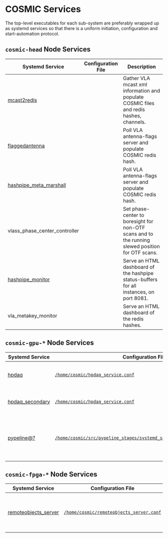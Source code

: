 # COSMIC Services

The top-level executables for each sub-system are preferably wrapped up as systemd services so that there is a uniform initiation, configuration and start-automation protocol.

## `cosmic-head` Node Services

Systemd Service | Configuration File | Description
-|-|-
[mcast2redis](https://github.com/COSMIC-SETI/Cosmic-VLA-RedisPub/blob/main/systemd-services/mcast2redis.service) | | Gather VLA mcast xml information and populate COSMIC files and redis hashes, channels.
[flaggedantenna](https://github.com/COSMIC-SETI/Cosmic-VLA-RedisPub/blob/main/systemd-services/flaggedantenna.service) | | Poll VLA antenna-flags server and populate COSMIC redis hash.
[hashpipe_meta_marshall](https://github.com/COSMIC-SETI/Cosmic-VLA-RedisPub/blob/main/systemd-services/hashpipe_meta_marshall.service) | | Poll VLA antenna-flags server and populate COSMIC redis hash.
vlass_phase_center_controller | | Set phase-center to boresight for non-OTF scans and to the running slewed position for OTF scans.
[hashpipe_monitor](https://github.com/MydonSolutions/atapipelinemonitor/blob/vla_cosmic/systemd-services/hashpipe_monitor.service) | | Serve an HTML dashboard of the hashpipe status-buffers for all instances, on port 8081.
vla_metakey_monitor | | Serve an HTML dashboard of the redis hashes.

## `cosmic-gpu-*` Node Services

Systemd Service | Configuration File | Description
-|-|-
[hpdaq](../Nodes/GPU-Compute/systemd_services/hpdaq.service) | [`/home/cosmic/hpdaq_service.conf`](../Nodes/GPU-Compute/systemd_services/hpdaq_service.conf) | The {0, 1} pair of hashpipe instances.
[hpdaq_secondary](../Nodes/GPU-Compute/systemd_services/hpdaq_secondary.service) | [`/home/cosmic/hpdaq_service.conf`](../Nodes/GPU-Compute/systemd_services/hpdaq_service.conf) | The {2, 3} pair of hashpipe instances.
[pypeline@?](https://github.com/COSMIC-SETI/pypeline_stages/blob/main/systemd_service/pypeline%40.service) | [`/home/cosmic/src/pypeline_stages/systemd_service/pypeline_service.conf`](https://github.com/COSMIC-SETI/pypeline_stages/blob/main/systemd_service/pypeline_service.conf) | The pypeline instances for post-processing ({0, 1, 2, 3}).

## `cosmic-fpga-*` Node Services

Systemd Service | Configuration File | Description
-|-|-
[remoteobjects_server](../Nodes/FPGA/systemd_services/remoteobjects_server.service) | [`/home/cosmic/remoteobjects_server.conf`](../Nodes/FPGA/systemd_services/remoteobjects_server.conf) | The REST server exposing the local FPGA PCIe devices.